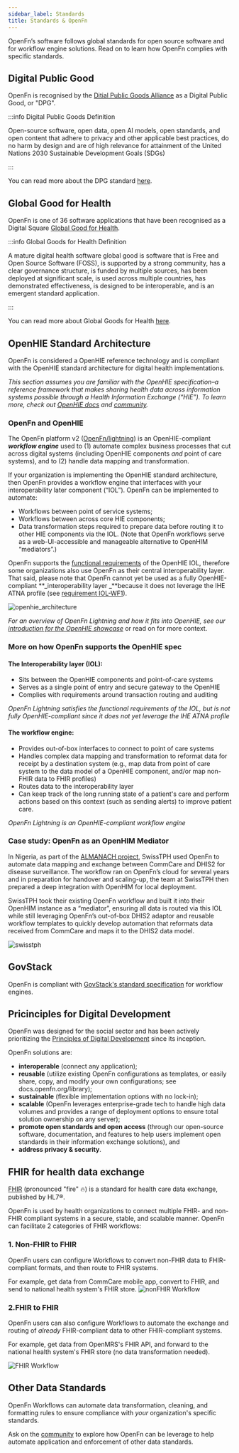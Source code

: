 ```yaml
---
sidebar_label: Standards
title: Standards & OpenFn
---
```


OpenFn’s software follows global standards for open source software and for workflow engine solutions. Read on to learn how OpenFn complies with specific standards.


## Digital Public Good
OpenFn is recognised by the
[Ditial Public Goods Alliance](https://digitalpublicgoods.net/) as a Digital
Public Good, or "DPG".

:::info Digital Public Goods Definition

Open-source software, open data, open AI models, open standards, and open
content that adhere to privacy and other applicable best practices, do no harm
by design and are of high relevance for attainment of the United Nations 2030
Sustainable Development Goals (SDGs)

:::

You can read more about the DPG standard
[here](https://digitalpublicgoods.net/standard/).

## Global Good for Health

OpenFn is one of 36 software applications that have been recognised as a Digital
Square [Global Good for Health](https://wiki.digitalsquare.io/index.php/What_are_Global_Goods#:~:text=Digital%20Square%20Global%20Goods%20are,scale%2C%20are%20used%20across%20multiple).

:::info Global Goods for Health Definition

A mature digital health software global good is software that is Free and Open
Source Software (FOSS), is supported by a strong community, has a clear
governance structure, is funded by multiple sources, has been deployed at
significant scale, is used across multiple countries, has demonstrated
effectiveness, is designed to be interoperable, and is an emergent standard
application.

:::

You can read more about Global Goods for Health
[here](https://digitalsquare.org/digital-health-global-goods).

## OpenHIE Standard Architecture

OpenFn is considered a OpenHIE reference technology and is compliant with the OpenHIE standard architecture for digital health implementations. 

_This section assumes you are familiar with the OpenHIE specification–a
reference framework that makes sharing health data across information systems
possible through a Health Information Exchange (“HIE”). To learn more, check out
[OpenHIE docs](https://guides.ohie.org/arch-spec/) and
[community](https://ohie.org/)._

### OpenFn and OpenHIE

The OpenFn platform v2 ([OpenFn/lightning](https://github.com/OpenFn/)) is an OpenHIE-compliant **_workflow engine_** used to (1)
automate complex business processes that cut across digital systems (including
OpenHIE components _and_ point of care systems), and to (2) handle data mapping
and transformation.

If your organization is implementing the OpenHIE standard architecture, then
OpenFn provides a workflow engine that interfaces with your interoperability
later component (“IOL”). OpenFn can be implemented to automate:

- Workflows between point of service systems;
- Workflows between across core HIE components;
- Data transformation steps required to prepare data before routing it to other
  HIE components via the IOL. (Note that OpenFn workflows serve as a
  web-UI-accessible and manageable alternative to OpenHIM “mediators”.)

OpenFn supports the
[functional requirements](https://guides.ohie.org/arch-spec/openhie-component-specifications-1/openhie-interoperability-layer-iol#openhie-iol-functional-requirements)
of the OpenHIE IOL, therefore some organizations also use OpenFn as their
central interoperability layer. That said, please note that OpenFn cannot yet be
used as a fully OpenHIE-compliant **_interoperability layer _**because it does
not leverage the IHE ATNA profile (see
[requirement IOL-WF1](https://guides.ohie.org/arch-spec/openhie-component-specifications-1/openhie-interoperability-layer-iol#openhie-iol-workflow-requirements)).

![openhie_architecture](/img/openhie_architecture.png)

_For an overview of OpenFn Lightning and how it fits into OpenHIE, see our
[introduction for the OpenHIE showcase](https://www.youtube.com/watch?v=PTRRZBYtqyc)_
or read on for more context.

### More on how OpenFn supports the OpenHIE spec

#### The Interoperability layer (IOL):

- Sits between the OpenHIE components and point-of-care systems
- Serves as a single point of entry and secure gateway to the OpenHIE
- Complies with requirements around transaction routing and auditing

_OpenFn Lightning satisfies the functional requirements of the IOL, but is not
fully OpenHIE-compliant since it does not yet leverage the IHE ATNA profile_

#### The workflow engine:

- Provides out-of-box interfaces to connect to point of care systems
- Handles complex data mapping and transformation to reformat data for receipt
  by a destination system (e.g., map data from point of care system to the data
  model of a OpenHIE component, and/or map non-FHIR data to FHIR profiles)
- Routes data to the interoperability layer
- Can keep track of the long running state of a patient's care and perform
  actions based on this context (such as sending alerts) to improve patient
  care.

_OpenFn Lightning is an OpenHIE-compliant workflow engine_

### Case study: OpenFn as an OpenHIM Mediator

In Nigeria, as part of the
[ALMANACH project](https://articles.nigeriahealthwatch.com/almanach-revolutionising-the-management-of-childhood-illnesses-in-adamawa-state/),
SwissTPH used OpenFn to automate data mapping and exchange between CommCare and
DHIS2 for disease surveillance. The workflow ran on OpenFn’s cloud for several
years and in preparation for handover and scaling-up, the team at SwissTPH then
prepared a deep integration with OpenHIM for local deployment.

SwissTPH took their existing OpenFn workflow and built it into their OpenHIM
instance as a “mediator”, ensuring all data is routed via this IOL while still
leveraging OpenFn’s out-of-box DHIS2 adaptor and reusable workflow templates to
quickly develop automation that reformats data received from CommCare and maps
it to the DHIS2 data model.

![swisstph](/img/swisstph.png)

## GovStack

OpenFn is compliant with [GovStack's standard specification](https://govstack.gitbook.io/bb-workflow/2-description) for workflow engines.


## Pricinciples for Digital Development

OpenFn was designed for the social sector and has been actively prioritizing the [Principles of Digital Development](https://digitalprinciples.org/) since its inception. 

OpenFn solutions are:
- **interoperable** (connect any application);  
- **reusable** (utilize existing OpenFn configurations as templates, or easily share, copy, and modify your own configurations; see docs.openfn.org/library); 
- **sustainable** (flexible implementation options with no lock-in); 
- **scalable** (OpenFn leverages enterprise-grade tech to handle high data volumes and provides a range of deployment options to ensure total solution ownership on any server); 
- **promote open standards and open access** (through our open-source software, documentation, and features to help users implement open standards in their information exchange solutions), and
- **address privacy & security**. 

## FHIR for health data exchange

[FHIR](https://www.hl7.org/fhir/) (pronounced "fire" 🔥) is a standard for health care data exchange, published by HL7®.

OpenFn is used by health organizations to connect multiple FHIR- and non-FHIR compliant systems in a secure, stable, and scalable manner. OpenFn can facilitate 2 categories of FHIR workflows:

### 1. Non-FHIR to FHIR

OpenFn users can configure Workflows to convert non-FHIR data to FHIR-compliant formats, and then route to FHIR systems. 

For example, get data from CommCare mobile app, convert to FHIR, and send to national health system's FHIR store. 
![nonFHIR Workflow](/img/workflow_nonfhir_fhir.png)

### 2.FHIR to FHIR

OpenFn users can also configure Workflows to automate the exchange and routing of _already_ FHIR-compliant data to other FHIR-compliant systems. 

For example, get data from OpenMRS's FHIR API, and forward to the national health system's FHIR store (no data transformation needed).

![FHIR Workflow](/img/workflow_fhir_fhir.png)

## Other Data Standards

OpenFn Workflows can automate data transformation, cleaning, and formatting rules to ensure compliance with _your_ organization's specific standards. 

Ask on the [community](https://community.openfn.org) to explore how OpenFn can be leverage to help automate application and enforcement of other data standards.  
